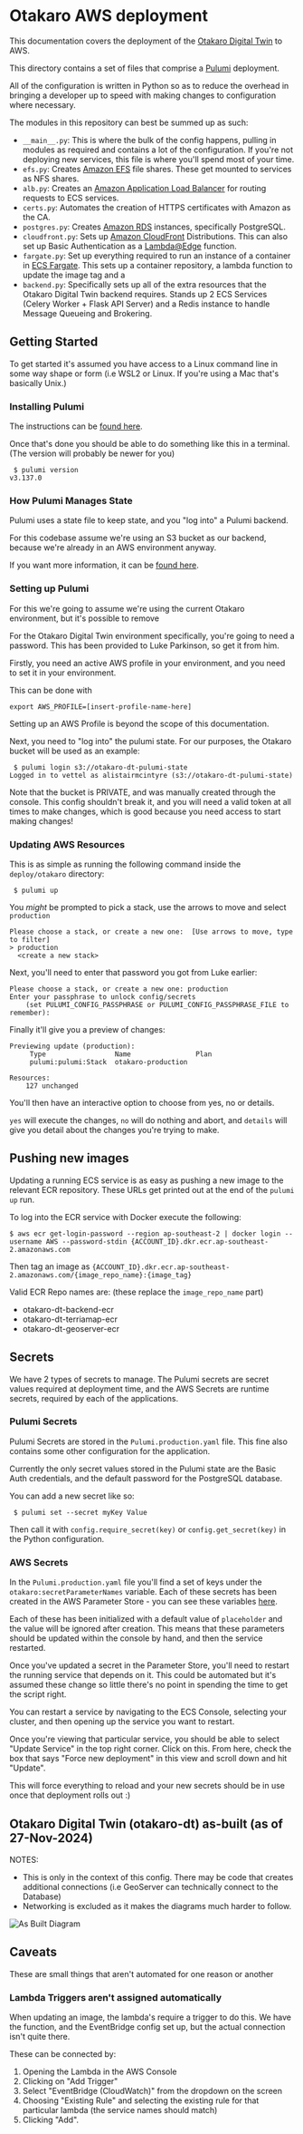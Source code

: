 # Otakaro AWS deployment 

This documentation covers the deployment of the [Otakaro Digital Twin](https://otakaro.digitaltwins.nz/) to AWS.

This directory contains a set of files that comprise a [Pulumi](https://www.pulumi.com/) deployment.

All of the configuration is written in Python so as to reduce the overhead in bringing a developer up to speed with making changes to configuration where necessary.

The modules in this repository can best be summed up as such:

 - `__main__.py`: This is where the bulk of the config happens, pulling in modules as required and contains a lot of the configuration. If you're not deploying new services, this file is where you'll spend most of your time.
 - `efs.py`: Creates [Amazon EFS](https://aws.amazon.com/efs/) file shares. These get mounted to services as NFS shares.
 - `alb.py`: Creates an [Amazon Application Load Balancer](https://docs.aws.amazon.com/elasticloadbalancing/latest/application/application-load-balancers.html) for routing requests to ECS services.
 - `certs.py`: Automates the creation of HTTPS certificates with Amazon as the CA.
 - `postgres.py`: Creates [Amazon RDS](https://aws.amazon.com/rds/postgresql/) instances, specifically PostgreSQL.
 - `cloudfront.py`: Sets up [Amazon CloudFront](https://aws.amazon.com/cloudfront/) Distributions. This can also set up Basic Authentication as a [Lambda@Edge](https://aws.amazon.com/lambda/edge/) function.
 - `fargate.py`: Set up everything required to run an instance of a container in [ECS Fargate](https://docs.aws.amazon.com/AmazonECS/latest/developerguide/AWS_Fargate.html). This sets up a container repository, a lambda function to update the image tag and a 
 - `backend.py`: Specifically sets up all of the extra resources that the Otakaro Digital Twin backend requires. Stands up 2 ECS Services (Celery Worker + Flask API Server) and a Redis instance to handle Message Queueing and Brokering.

## Getting Started

To get started it's assumed you have access to a Linux command line in some way shape or form (i.e WSL2 or Linux. If you're using a Mac that's basically Unix.)

### Installing Pulumi
The instructions can be [found here](https://www.pulumi.com/docs/iac/download-install/).

Once that's done you should be able to do something like this in a terminal. (The version will probably be newer for you)
```
 $ pulumi version
v3.137.0
```

### How Pulumi Manages State
Pulumi uses a state file to keep state, and you "log into" a Pulumi backend. 

For this codebase assume we're using an S3 bucket as our backend, because we're already in an AWS environment anyway.

If you want more information, it can be [found here](https://www.pulumi.com/docs/iac/concepts/state-and-backends/).

### Setting up Pulumi 

For this we're going to assume we're using the current Otakaro environment, but it's possible to remove 

For the Otakaro Digital Twin environment specifically, you're going to need a password. This has been provided to Luke Parkinson, so get it from him. 

Firstly, you need an active AWS profile in your environment, and you need to set it in your environment. 

This can be done with 
```
export AWS_PROFILE=[insert-profile-name-here]
```

Setting up an AWS Profile is beyond the scope of this documentation.

Next, you need to "log into" the pulumi state. For our purposes, the Otakaro bucket will be used as an example:
```
 $ pulumi login s3://otakaro-dt-pulumi-state
Logged in to vettel as alistairmcintyre (s3://otakaro-dt-pulumi-state)
```

Note that the bucket is PRIVATE, and was manually created through the console. This config shouldn't break it, and you will need a valid token at all times to make changes, which is good because you need access to start making changes!

### Updating AWS Resources 

This is as simple as running the following command inside the `deploy/otakaro` directory:
```
 $ pulumi up
```

You _might_ be prompted to pick a stack, use the arrows to move and select `production`

```
Please choose a stack, or create a new one:  [Use arrows to move, type to filter]
> production
  <create a new stack>
```

Next, you'll need to enter that password you got from Luke earlier:
```
Please choose a stack, or create a new one: production
Enter your passphrase to unlock config/secrets
    (set PULUMI_CONFIG_PASSPHRASE or PULUMI_CONFIG_PASSPHRASE_FILE to remember):  
```

Finally it'll give you a preview of changes:
```
Previewing update (production):
     Type                 Name                Plan     
     pulumi:pulumi:Stack  otakaro-production           

Resources:
    127 unchanged
```

You'll then have an interactive option to choose from yes, no or details.

`yes` will execute the changes, `no` will do nothing and abort, and `details` will give you detail about the changes you're trying to make.

## Pushing new images 

Updating a running ECS service is as easy as pushing a new image to the relevant ECR repository. These URLs get printed out at the end of the `pulumi up` run.

To log into the ECR service with Docker execute the following:
```
$ aws ecr get-login-password --region ap-southeast-2 | docker login --username AWS --password-stdin {ACCOUNT_ID}.dkr.ecr.ap-southeast-2.amazonaws.com
```

Then tag an image as `{ACCOUNT_ID}.dkr.ecr.ap-southeast-2.amazonaws.com/{image_repo_name}:{image_tag}`

Valid ECR Repo names are: (these replace the `image_repo_name` part)
 - otakaro-dt-backend-ecr
 - otakaro-dt-terriamap-ecr 
 - otakaro-dt-geoserver-ecr 


## Secrets
We have 2 types of secrets to manage. The Pulumi secrets are secret values required at deployment time, and the AWS Secrets are runtime secrets, required by each of the applications.

### Pulumi Secrets 
Pulumi Secrets are stored in the `Pulumi.production.yaml` file. This fine also contains some other configuration for the application.

Currently the only secret values stored in the Pulumi state are the Basic Auth credentials, and the default password for the PostgreSQL database. 

You can add a new secret like so:
```
 $ pulumi set --secret myKey Value
```

Then call it with `config.require_secret(key)` or `config.get_secret(key)` in the Python configuration.

### AWS Secrets 

In the `Pulumi.production.yaml` file you'll find a set of keys under the `otakaro:secretParameterNames` variable. Each of these secrets has been created in the AWS Parameter Store - you can see these variables [here](https://ap-southeast-2.console.aws.amazon.com/systems-manager/parameters?region=ap-southeast-2&tab=Table#).

Each of these has been initialized with a default value of `placeholder` and the value will be ignored after creation. This means that these parameters should be updated within the console by hand, and then the service restarted.

Once you've updated a secret in the Parameter Store, you'll need to restart the running service that depends on it. This could be automated but it's assumed these change so little there's no point in spending the time to get the script right.

You can restart a service by navigating to the ECS Console, selecting your cluster, and then opening up the service you want to restart. 

Once you're viewing that particular service, you should be able to select "Update Service" in the top right corner. Click on this. From here, check the box that says "Force new deployment" in this view and scroll down and hit "Update". 

This will force everything to reload and your new secrets should be in use once that deployment rolls out :)

## Otakaro Digital Twin (otakaro-dt) as-built (as of 27-Nov-2024)

NOTES: 
 - This is only in the context of this config. There may be code that creates additional connections (i.e GeoServer can technically connect to the Database)
 - Networking is excluded as it makes the diagrams much harder to follow.

![As Built Diagram](./asbuilt.png)

## Caveats

These are small things that aren't automated for one reason or another

### Lambda Triggers aren't assigned automatically

When updating an image, the lambda's require a trigger to do this. We have the function, and the EventBridge config set up, but the actual connection isn't quite there.

These can be connected by:
 1. Opening the Lambda in the AWS Console 
 2. Clicking on "Add Trigger"
 3. Select "EventBridge (CloudWatch)" from the dropdown on the screen 
 4. Choosing "Existing Rule" and selecting the existing rule for that particular lambda (the service names should match)
 5. Clicking "Add".




